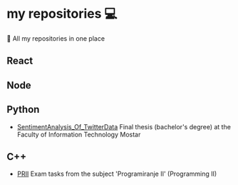 # my repositories 💻
📝 All my repositories in one place

## React

	

## Node


## Python

- [SentimentAnalysis_Of_TwitterData](https://github.com/merima98/SentimentAnalysis_Of_TwitterData) Final thesis (bachelor's degree) at the Faculty of Information Technology Mostar



## C++

- [PRII](https://github.com/merima98/PRII) Exam tasks from the subject 'Programiranje II' (Programming II) 

